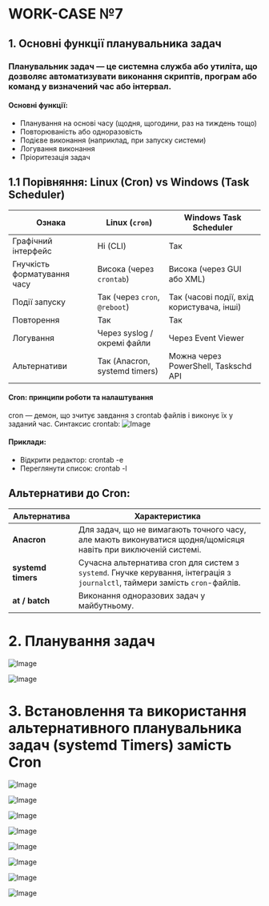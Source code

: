 # WORK-CASE №7
## 1. Основні функції планувальника задач
### Планувальник задач — це системна служба або утиліта, що дозволяє автоматизувати виконання скриптів, програм або команд у визначений час або інтервал.
#### Основні функції:
- Планування на основі часу (щодня, щогодини, раз на тиждень тощо)
- Повторюваність або одноразовість
- Подієве виконання (наприклад, при запуску системи)
- Логування виконання
- Пріоритезація задач


## 1.1 Порівняння: Linux (Cron) vs Windows (Task Scheduler)
| Ознака                      | Linux (`cron`)                | Windows Task Scheduler                     |
| --------------------------- | ----------------------------- | ------------------------------------------ |
| Графічний інтерфейс         | Ні (CLI)                      | Так                                        |
| Гнучкість форматування часу | Висока (через `crontab`)      | Висока (через GUI або XML)                 |
| Події запуску               | Так (через `cron`, `@reboot`) | Так (часові події, вхід користувача, інші) |
| Повторення                  | Так                           | Так                                        |
| Логування                   | Через syslog / окремі файли   | Через Event Viewer                         |
| Альтернативи                | Так (Anacron, systemd timers) | Можна через PowerShell, Taskschd API       |


#### Cron: принципи роботи та налаштування

cron — демон, що зчитує завдання з crontab файлів і виконує їх у заданий час.
Синтаксис crontab:
![Image](https://github.com/user-attachments/assets/84f6c6c4-0f0d-42a8-9fe7-10cb6b3dc6f6)

#### Приклади:
- Відкрити редактор: crontab -e
- Переглянути список: crontab -l

## Альтернативи до Cron:
| Альтернатива       | Характеристика                                                                                                                |
| ------------------ | ----------------------------------------------------------------------------------------------------------------------------- |
| **Anacron**        | Для задач, що не вимагають точного часу, але мають виконуватися щодня/щомісяця навіть при виключеній системі.                 |
| **systemd timers** | Сучасна альтернатива cron для систем з `systemd`. Гнучке керування, інтеграція з `journalctl`, таймери замість `cron`-файлів. |
| **at / batch**     | Виконання одноразових задач у майбутньому.                                                                                    |

# 2. Планування задач

![Image](https://github.com/user-attachments/assets/662c24cb-0879-454d-95b5-13dc380a3ca1)

![Image](https://github.com/user-attachments/assets/6e118595-a73a-4818-8bd1-70275f31e8c0)


# 3. Встановлення та використання альтернативного планувальника задач (systemd Timers) замість Cron 

![Image](https://github.com/user-attachments/assets/cc8010c2-f38d-4abe-9dec-753ec5aaf822)

![Image](https://github.com/user-attachments/assets/e30acfb9-7093-43d4-a635-60ba5164ae77)

![Image](https://github.com/user-attachments/assets/c2b068de-8fa7-4eef-a99e-84d0474beb9f)

![Image](https://github.com/user-attachments/assets/5f057b09-18ea-4cb9-96f5-8d9ed347392a)

![Image](https://github.com/user-attachments/assets/a9313849-384c-493d-bdd6-447a9b98aa53)

![Image](https://github.com/user-attachments/assets/bc6e0ba9-82a3-4b8d-be5b-45380a84545c)

![Image](https://github.com/user-attachments/assets/ff5401b0-8701-496b-9f53-b07c5d7a63d4)

![Image](https://github.com/user-attachments/assets/7ddca4e7-c7ba-4f4f-a6fa-29f8b3489071)
